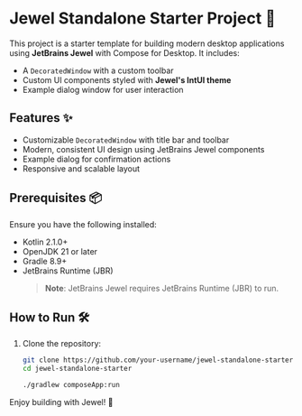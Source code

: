 # Jewel Standalone Starter Project 🚀

This project is a starter template for building modern desktop applications using **JetBrains Jewel** with Compose for Desktop. It includes:
- A `DecoratedWindow` with a custom toolbar
- Custom UI components styled with **Jewel's IntUI theme**
- Example dialog window for user interaction

## Features ✨
- Customizable `DecoratedWindow` with title bar and toolbar
- Modern, consistent UI design using JetBrains Jewel components
- Example dialog for confirmation actions
- Responsive and scalable layout

## Prerequisites 📦
Ensure you have the following installed:
- Kotlin 2.1.0+
- OpenJDK 21 or later
- Gradle 8.9+
- JetBrains Runtime (JBR)
  > **Note**: JetBrains Jewel requires JetBrains Runtime (JBR) to run.

## How to Run 🛠️
1. Clone the repository:
   ```bash
   git clone https://github.com/your-username/jewel-standalone-starter.git
   cd jewel-standalone-starter
   
   ./gradlew composeApp:run 
   ```
Enjoy building with Jewel! 🚀
